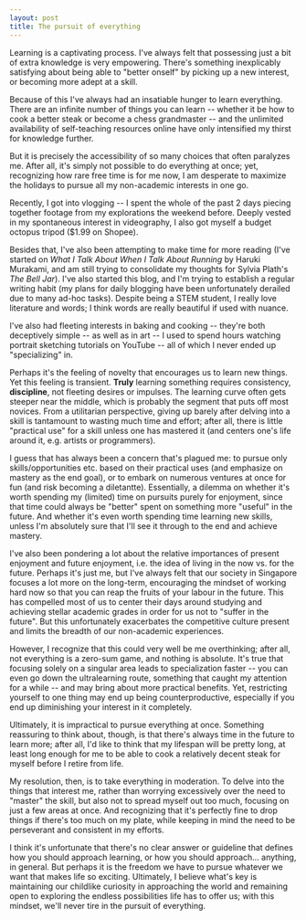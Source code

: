 ```yaml
---
layout: post
title: The pursuit of everything
---
```


Learning is a captivating process. I've always felt that possessing just a bit of extra knowledge is very empowering. There's something inexplicably satisfying about being able to "better onself" by picking up a new interest, or becoming more adept at a skill. 

Because of this I've always had an insatiable hunger to learn everything. There are an infinite number of things you can learn -- whether it be how to cook a better steak or become a chess grandmaster -- and the unlimited availability of self-teaching resources online have only intensified my thirst for knowledge further. 

But it is precisely the accessibility of so many choices that often paralyzes me. After all, it's simply not possible to do everything at once; yet, recognizing how rare free time is for me now, I am desperate to maximize the holidays to pursue all my non-academic interests in one go. 

Recently, I got into vlogging -- I spent the whole of the past 2 days piecing together footage from my explorations the weekend before. Deeply vested in my spontaneous interest in videography, I also got myself a budget octopus tripod ($1.99 on Shopee). 

Besides that, I've also been attempting to make time for more reading (I've started on *What I Talk About When I Talk About Running* by Haruki Murakami, and am still trying to consolidate my thoughts for Sylvia Plath's *The Bell Jar*). I've also started this blog, and I'm trying to establish a regular writing habit (my plans for daily blogging have been unfortunately derailed due to many ad-hoc tasks). Despite being a STEM student, I really love literature and words; I think words are really beautiful if used with nuance.

I've also had fleeting interests in baking and cooking -- they're both deceptively simple -- as well as in art -- I used to spend hours watching portrait sketching tutorials on YouTube -- all of which I never ended up "specializing" in. 

Perhaps it's the feeling of novelty that encourages us to learn new things. Yet this feeling is transient. **Truly** learning something requires consistency, **discipline**, not fleeting desires or impulses. The learning curve often gets steeper near the middle, which is probably the segment that puts off most novices. From a utilitarian perspective, giving up barely after delving into a skill is tantamount to wasting much time and effort; after all, there is little "practical use" for a skill unless one has mastered it (and centers one's life around it, e.g. artists or programmers). 

I guess that has always been a concern that's plagued me: to pursue only skills/opportunities etc. based on their practical uses (and emphasize on mastery as the end goal), or to embark on numerous ventures at once for fun  (and risk becoming a diletantte). Essentially, a dilemma on whether it's worth spending my (limited) time on pursuits purely for enjoyment, since that time could always be "better" spent on something more "useful" in the future. And whether it's even worth spending time learning new skills, unless I'm absolutely sure that I'll see it through to the end and achieve mastery. 

I've also been pondering a lot about the relative importances of present enjoyment and future enjoyment, i.e. the idea of living in the now vs. for the future. Perhaps it's just me, but I've always felt that our society in Singapore focuses a lot more on the long-term, encouraging the mindset of working hard now so that you can reap the fruits of your labour in the future. This has compelled most of us to center their days around studying and achieving stellar academic grades in order for us not to "suffer in the future". But this unfortunately exacerbates the competitive culture present and limits the breadth of our non-academic experiences. 

However, I recognize that this could very well be me overthinking; after all, not everything is a zero-sum game, and nothing is absolute. It's true that focusing solely on a singular area leads to specialization faster -- you can even go down the ultralearning route, something that caught my attention for a while -- and may bring about more practical benefits. Yet, restricting yourself to one thing may end up being counterproductive, especially if you end up diminishing your interest in it completely. 

Ultimately, it is impractical to pursue everything at once. Something reassuring to think about, though, is that there's always time in the future to learn more; after all, I'd like to think that my lifespan will be pretty long, at least long enough for me to be able to cook a relatively decent steak for myself before I retire from life. 

My resolution, then, is to take everything in moderation. To delve into the things that interest me, rather than worrying excessively over the need to "master" the skill, but also not to spread myself out too much, focusing on just a few areas at once. And recognizing that it's perfectly fine to drop things if there's too much on my plate, while keeping in mind the need to be perseverant and consistent in my efforts. 

I think it's unfortunate that there's no clear answer or guideline that defines how you should approach learning, or how you should approach... anything, in general. But perhaps it is the freedom we have to pursue whatever we want that makes life so exciting. Ultimately, I believe what's key is maintaining our childlike curiosity in approaching the world and remaining open to exploring the endless possibilities life has to offer us; with this mindset, we'll never tire in the pursuit of everything.
